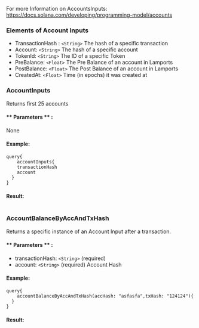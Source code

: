 For more Information on AccountsInputs: https://docs.solana.com/developing/programming-model/accounts



### Elements of Account Inputs
* TransactionHash : `<String>` The hash of a specific transaction
* Account: `<String>` The hash of a specific account
* TokenId: `<String>` The ID of a specific Token
* PreBalance: `<Float>` The Pre Balance of an account in Lamports
* PostBalance: `<Float>` The Post Balance of an account in Lamports
* CreatedAt: `<Float>` Time (in epochs) it was created at  


### AccountInputs
Returns first 25 accounts

#### ** Parameters ** : 

None 

#### Example:
```
query{
	accountInputs{
    transactionHash
    account
  }
}
```


#### Result:
```

```

### AccountBalanceByAccAndTxHash
Returns a specific instance of an Account Input after a transaction.

#### ** Parameters ** : 
* transactionHash: `<String>` (required)
* account: `<String>` (required) Account Hash

#### Example:
```
query{
	accountBalanceByAccAndTxHash(accHash: "asfasfa",txHash: "124124"){
  }
}
```

#### Result:
```

```




